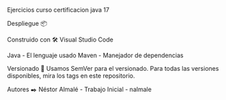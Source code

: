 Ejercicios curso certificacion java 17

Despliegue 📦

Construido con 🛠️
Visual Studio Code

Java - El lenguaje usado
Maven - Manejador de dependencias

Versionado 📌
Usamos SemVer para el versionado. Para todas las versiones disponibles, mira los tags en este repositorio.

Autores ✒️
Néstor Almalé - Trabajo Inicial - nalmale
